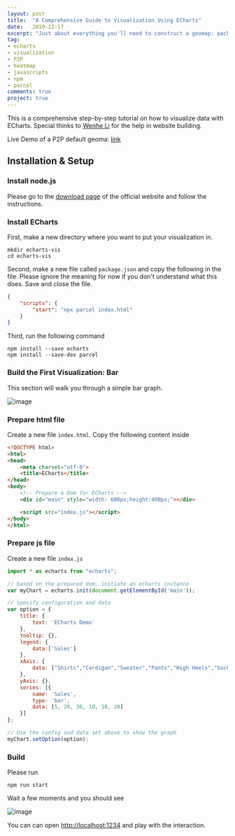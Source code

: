 ```yaml
---
layout: post
title:  "A Comprehensive Guide to Visualization Using ECharts"
date:   2019-12-17
excerpt: "Just about everything you'll need to construct a geomap: package, data, and more."
tag:
- echarts 
- visualization
- P2P
- heatmap
- javascripts
- npm
- parcel
comments: true
project: true
---
```


This is a comprehensive step-by-step tutorial on how to visualize data with ECharts. Special thinks to [Wenhe Li](https://portfolio.steins.live) for the help in website building.

Live Demo of a P2P default geoma: [link](honors.anpu.li)

## Installation & Setup

### Install node.js

Please go to the [download page](https://nodejs.org/en/download/) of the official website and follow the instructions.

### Install ECharts

First, make a new directory where you want to put your visualization in.

```shell
mkdir echarts-vis
cd echarts-vis
```

Second, make a new file called `package.json` and copy the following in the file. Please ignore the meaning for now if you don't understand what this does. Save and close the file.

```json
{
    "scripts": {
        "start": "npx parcel index.html"
    }
}
```

Third, run the following command

```shell
npm install --save echarts
npm install --save-dev parcel
```

### Build the First Visualization: Bar

This section will walk you through a simple bar graph.

![image](https://user-images.githubusercontent.com/26131764/70975935-e2080f00-20e5-11ea-9163-1b0903817dde.png)

### Prepare html file

Create a new file `index.html`. Copy the following content inside

```html
<!DOCTYPE html>
<html>
<head>
    <meta charset="utf-8">
    <title>ECharts</title>
</head>
<body>
    <!-- Prepare a Dom for ECharts -->
    <div id="main" style="width: 600px;height:400px;"></div>

    <script src="index.js"></script>
</body>
</html>
```

### Prepare js file

Create a new file `index.js`

```javascript
import * as echarts from "echarts";

// based on the prepared dom, initiate an echarts instance
var myChart = echarts.init(document.getElementById('main'));

// specify configuration and data
var option = {
    title: {
        text: 'ECharts Demo'
    },
    tooltip: {},
    legend: {
        data:['Sales']
    },
    xAxis: {
        data: ["Shirts","Cardigan","Sweater","Pants","High Heels","Socks"]
    },
    yAxis: {},
    series: [{
        name: 'Sales',
        type: 'bar',
        data: [5, 20, 36, 10, 10, 20]
    }]
};

// Use the config and data set above to show the graph
myChart.setOption(option);
```

### Build

Please run

```shell
npm run start
```

Wait a few moments and you should see

![image](https://user-images.githubusercontent.com/26131764/70975659-53938d80-20e5-11ea-8fa0-19c318c31251.png)

You can can open <http://localhost:1234> and play with the interaction.
